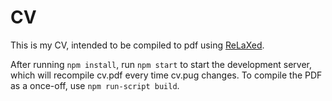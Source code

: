 # CV
This is my CV, intended to be compiled to pdf using [ReLaXed](https://github.com/RelaxedJS/ReLaXed).

After running `npm install`, run `npm start` to start the development server, which will recompile cv.pdf every time cv.pug changes. To compile the PDF as a once-off, use `npm run-script build`.
